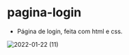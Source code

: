 # pagina-login
 * Página de login, feita com html e css. 
 
 ![2022-01-22 (11)](https://user-images.githubusercontent.com/90222577/151034878-edce05a3-e040-4ee6-a417-08db91ca8596.png)


